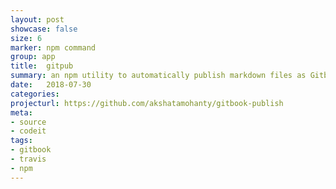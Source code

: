 ```yaml
---
layout: post
showcase: false
size: 6
marker: npm command
group: app
title:  gitpub 
summary: an npm utility to automatically publish markdown files as Gitbooks, using Travis.CI
date:   2018-07-30
categories: 
projecturl: https://github.com/akshatamohanty/gitbook-publish
meta: 
- source
- codeit
tags: 
- gitbook
- travis
- npm
---
```

